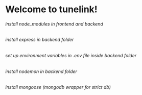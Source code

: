 # Welcome to tunelink!

###### install node_modules in frontend and backend

###### install express in backend folder

###### set up environment variables in .env file inside backend folder

###### install nodemon in backend folder

###### install mongoose (mongodb wrapper for strict db)
